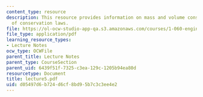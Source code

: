 ```yaml
---
content_type: resource
description: This resource provides information on mass and volume conservation, nature
  of conservation laws.
file: https://ol-ocw-studio-app-qa.s3.amazonaws.com/courses/1-060-engineering-mechanics-ii-spring-2006/d05497d6b724d6cf8bd95b7c3c3ee4e2_lecture5.pdf
file_type: application/pdf
learning_resource_types:
- Lecture Notes
ocw_type: OCWFile
parent_title: Lecture Notes
parent_type: CourseSection
parent_uid: 6439f51f-7325-c3ea-129c-1205b94ea80d
resourcetype: Document
title: lecture5.pdf
uid: d05497d6-b724-d6cf-8bd9-5b7c3c3ee4e2
---
```

